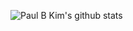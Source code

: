 ![Paul B Kim's github stats](https://github-readme-stats.vercel.app/api?username=pbkim0725&show_icons=true&theme=dracula)




